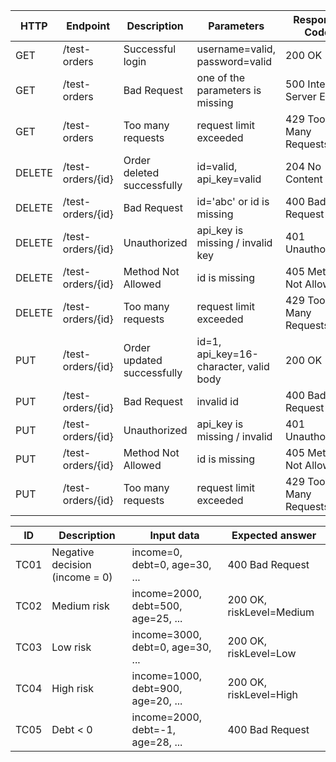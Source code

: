 | HTTP   | Endpoint          | Description                | Parameters                             | Response Code             |
|--------|-------------------|----------------------------|----------------------------------------|---------------------------|
| GET    | /test-orders      | Successful login           | username=valid, password=valid         | 200 OK                    |
| GET    | /test-orders      | Bad Request                | one of the parameters is missing       | 500 Internal Server Error |
| GET    | /test-orders      | Too many requests          | request limit exceeded                 | 429 Too Many Requests     |
| DELETE | /test-orders/{id} | Order deleted successfully | id=valid, api_key=valid                | 204 No Content            |
| DELETE | /test-orders/{id} | Bad Request                | id='abc' or id is missing              | 400 Bad Request           |
| DELETE | /test-orders/{id} | Unauthorized               | api_key is missing / invalid key       | 401 Unauthorized          |
| DELETE | /test-orders/{id} | Method Not Allowed         | id is missing                          | 405 Method Not Allowed    |
| DELETE | /test-orders/{id} | Too many requests          | request limit exceeded                 | 429 Too Many Requests     |
| PUT    | /test-orders/{id} | Order updated successfully | id=1, api_key=16-character, valid body | 200 OK                    |
| PUT    | /test-orders/{id} | Bad Request                | invalid id                             | 400 Bad Request           |
| PUT    | /test-orders/{id} | Unauthorized               | api_key is missing / invalid           | 401 Unauthorized          |
| PUT    | /test-orders/{id} | Method Not Allowed         | id is missing                          | 405 Method Not Allowed    |
| PUT    | /test-orders/{id} | Too many requests          | request limit exceeded                 | 429 Too Many Requests     |

| ID    | Description                    | Input data                          | Expected answer           |
|-------|--------------------------------|-------------------------------------|---------------------------|
| TC01  | Negative decision (income = 0) | income=0, debt=0, age=30, ...       | 400 Bad Request           |
| TC02  | Medium risk                    | income=2000, debt=500, age=25, ...  | 200 OK, riskLevel=Medium  |
| TC03  | Low risk                       | income=3000, debt=0, age=30, ...    | 200 OK, riskLevel=Low     |
| TC04  | High risk                      | income=1000, debt=900, age=20, ...  | 200 OK, riskLevel=High    |
| TC05  | Debt < 0                       | income=2000, debt=-1, age=28, ...   | 400 Bad Request           |
 
